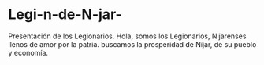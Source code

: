 # Legi-n-de-N-jar-
Presentación de los Legionarios.
Hola, somos los Legionarios, Nijarenses llenos de amor por la patria. buscamos la prosperidad de Níjar, de su pueblo y economía.
